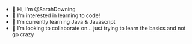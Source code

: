 - 👋 Hi, I’m @SarahDowning
- 👀 I’m interested in learning to code!
- 🌱 I’m currently learning Java & Javascript
- 💞️ I’m looking to collaborate on... just trying to learn the basics and not go crazy

<!---
SarahDowning/SarahDowning is a ✨ special ✨ repository because its `README.md` (this file) appears on your GitHub profile.
You can click the Preview link to take a look at your changes.
--->
